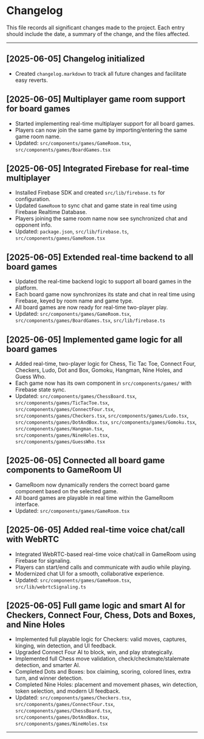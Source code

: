 # Changelog

This file records all significant changes made to the project. Each entry should include the date, a summary of the change, and the files affected.

---

## [2025-06-05] Changelog initialized
- Created `changelog.markdown` to track all future changes and facilitate easy reverts.

## [2025-06-05] Multiplayer game room support for board games
- Started implementing real-time multiplayer support for all board games.
- Players can now join the same game by importing/entering the same game room name.
- Updated: `src/components/games/GameRoom.tsx`, `src/components/games/BoardGames.tsx`

## [2025-06-05] Integrated Firebase for real-time multiplayer
- Installed Firebase SDK and created `src/lib/firebase.ts` for configuration.
- Updated `GameRoom` to sync chat and game state in real time using Firebase Realtime Database.
- Players joining the same room name now see synchronized chat and opponent info.
- Updated: `package.json`, `src/lib/firebase.ts`, `src/components/games/GameRoom.tsx`

## [2025-06-05] Extended real-time backend to all board games
- Updated the real-time backend logic to support all board games in the platform.
- Each board game now synchronizes its state and chat in real time using Firebase, keyed by room name and game type.
- All board games are now ready for real-time two-player play.
- Updated: `src/components/games/GameRoom.tsx`, `src/components/games/BoardGames.tsx`, `src/lib/firebase.ts`

## [2025-06-05] Implemented game logic for all board games
- Added real-time, two-player logic for Chess, Tic Tac Toe, Connect Four, Checkers, Ludo, Dot and Box, Gomoku, Hangman, Nine Holes, and Guess Who.
- Each game now has its own component in `src/components/games/` with Firebase state sync.
- Updated: `src/components/games/ChessBoard.tsx`, `src/components/games/TicTacToe.tsx`, `src/components/games/ConnectFour.tsx`, `src/components/games/Checkers.tsx`, `src/components/games/Ludo.tsx`, `src/components/games/DotAndBox.tsx`, `src/components/games/Gomoku.tsx`, `src/components/games/Hangman.tsx`, `src/components/games/NineHoles.tsx`, `src/components/games/GuessWho.tsx`

## [2025-06-05] Connected all board game components to GameRoom UI
- GameRoom now dynamically renders the correct board game component based on the selected game.
- All board games are playable in real time within the GameRoom interface.
- Updated: `src/components/games/GameRoom.tsx`

## [2025-06-05] Added real-time voice chat/call with WebRTC
- Integrated WebRTC-based real-time voice chat/call in GameRoom using Firebase for signaling.
- Players can start/end calls and communicate with audio while playing.
- Modernized chat UI for a smooth, collaborative experience.
- Updated: `src/components/games/GameRoom.tsx`, `src/lib/webrtcSignaling.ts`

## [2025-06-05] Full game logic and smart AI for Checkers, Connect Four, Chess, Dots and Boxes, and Nine Holes
- Implemented full playable logic for Checkers: valid moves, captures, kinging, win detection, and UI feedback.
- Upgraded Connect Four AI to block, win, and play strategically.
- Implemented full Chess move validation, check/checkmate/stalemate detection, and smarter AI.
- Completed Dots and Boxes: box claiming, scoring, colored lines, extra turn, and winner detection.
- Completed Nine Holes: placement and movement phases, win detection, token selection, and modern UI feedback.
- Updated: `src/components/games/Checkers.tsx`, `src/components/games/ConnectFour.tsx`, `src/components/games/ChessBoard.tsx`, `src/components/games/DotAndBox.tsx`, `src/components/games/NineHoles.tsx`

---
